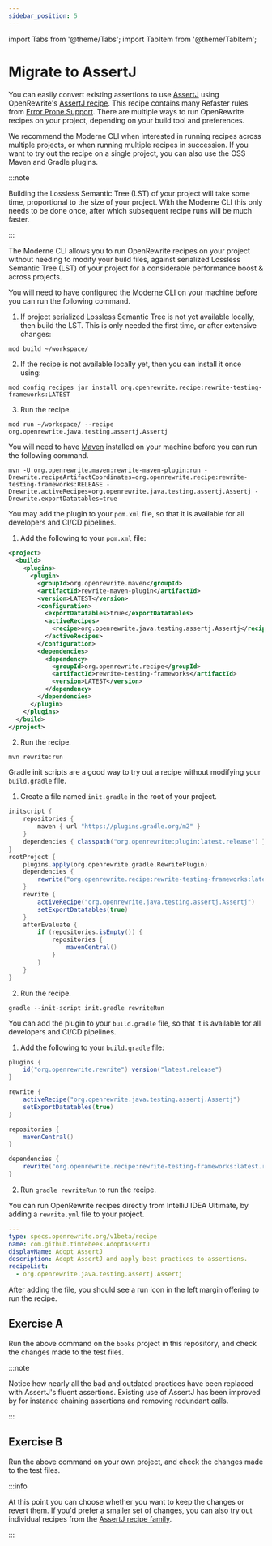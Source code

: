 ```yaml
---
sidebar_position: 5
---
```

import Tabs from '@theme/Tabs';
import TabItem from '@theme/TabItem';

# Migrate to AssertJ

You can easily convert existing assertions to use [AssertJ](https://assertj.github.io/doc/) using OpenRewrite's [AssertJ recipe](https://docs.openrewrite.org/recipes/java/testing/assertj/assertj-best-practices).
This recipe contains many Refaster rules from [Error Prone Support](https://error-prone.picnic.tech/refasterrules/AssertJStringRules/).
There are multiple ways to run OpenRewrite recipes on your project, depending on your build tool and preferences.

We recommend the Moderne CLI when interested in running recipes across multiple projects, or when running multiple recipes in succession.
If you want to try out the recipe on a single project, you can also use the OSS Maven and Gradle plugins.

:::note

Building the Lossless Semantic Tree (LST) of your project will take some time, proportional to the size of your project.
With the Moderne CLI this only needs to be done once, after which subsequent recipe runs will be much faster.

:::

<Tabs groupId="projectType">
<TabItem value="moderne-cli" label="Moderne CLI">

The Moderne CLI allows you to run OpenRewrite recipes on your project without needing to modify your build files,
against serialized Lossless Semantic Tree (LST) of your project for a considerable performance boost & across projects.

You will need to have configured the [Moderne CLI](https://docs.moderne.io/user-documentation/moderne-cli/getting-started/cli-intro) on your machine before you can run the following command.

1. If project serialized Lossless Semantic Tree is not yet available locally, then build the LST.
This is only needed the first time, or after extensive changes:
```bash title="shell"
mod build ~/workspace/
```

2. If the recipe is not available locally yet, then you can install it once using:
```shell title="shell"
mod config recipes jar install org.openrewrite.recipe:rewrite-testing-frameworks:LATEST
```

3. Run the recipe.
```shell title="shell"
mod run ~/workspace/ --recipe org.openrewrite.java.testing.assertj.Assertj
```

</TabItem>
<TabItem value="maven-command-line" label="Maven Command Line">

You will need to have [Maven](https://maven.apache.org/download.cgi) installed on your machine before you can run the following command.

```shell title="shell"
mvn -U org.openrewrite.maven:rewrite-maven-plugin:run -Drewrite.recipeArtifactCoordinates=org.openrewrite.recipe:rewrite-testing-frameworks:RELEASE -Drewrite.activeRecipes=org.openrewrite.java.testing.assertj.Assertj -Drewrite.exportDatatables=true
```

</TabItem>
<TabItem value="maven" label="Maven POM">

You may add the plugin to your `pom.xml` file, so that it is available for all developers and CI/CD pipelines.

1. Add the following to your `pom.xml` file:

```xml title="pom.xml"
<project>
  <build>
    <plugins>
      <plugin>
        <groupId>org.openrewrite.maven</groupId>
        <artifactId>rewrite-maven-plugin</artifactId>
        <version>LATEST</version>
        <configuration>
          <exportDatatables>true</exportDatatables>
          <activeRecipes>
            <recipe>org.openrewrite.java.testing.assertj.Assertj</recipe>
          </activeRecipes>
        </configuration>
        <dependencies>
          <dependency>
            <groupId>org.openrewrite.recipe</groupId>
            <artifactId>rewrite-testing-frameworks</artifactId>
            <version>LATEST</version>
          </dependency>
        </dependencies>
      </plugin>
    </plugins>
  </build>
</project>
```

2. Run the recipe.
```shell title="shell"
mvn rewrite:run
```

</TabItem>
<TabItem value="gradle-init-script" label="Gradle init script">

Gradle init scripts are a good way to try out a recipe without modifying your `build.gradle` file.

1. Create a file named `init.gradle` in the root of your project.

```groovy title="init.gradle"
initscript {
    repositories {
        maven { url "https://plugins.gradle.org/m2" }
    }
    dependencies { classpath("org.openrewrite:plugin:latest.release") }
}
rootProject {
    plugins.apply(org.openrewrite.gradle.RewritePlugin)
    dependencies {
        rewrite("org.openrewrite.recipe:rewrite-testing-frameworks:latest.release")
    }
    rewrite {
        activeRecipe("org.openrewrite.java.testing.assertj.Assertj")
        setExportDatatables(true)
    }
    afterEvaluate {
        if (repositories.isEmpty()) {
            repositories {
                mavenCentral()
            }
        }
    }
}
```

2. Run the recipe.

```shell title="shell"
gradle --init-script init.gradle rewriteRun
```

</TabItem>
<TabItem value="gradle" label="Gradle">

You can add the plugin to your `build.gradle` file, so that it is available for all developers and CI/CD pipelines.

1. Add the following to your `build.gradle` file:

```groovy title="build.gradle"
plugins {
    id("org.openrewrite.rewrite") version("latest.release")
}

rewrite {
    activeRecipe("org.openrewrite.java.testing.assertj.Assertj")
    setExportDatatables(true)
}

repositories {
    mavenCentral()
}

dependencies {
    rewrite("org.openrewrite.recipe:rewrite-testing-frameworks:latest.release")
}
```

2. Run `gradle rewriteRun` to run the recipe.

</TabItem>
<TabItem value="intelliJ" label="IntelliJ IDEA Ultimate">

You can run OpenRewrite recipes directly from IntelliJ IDEA Ultimate, by adding a `rewrite.yml` file to your project.

```yaml title="rewrite.yml"
---
type: specs.openrewrite.org/v1beta/recipe
name: com.github.timtebeek.AdoptAssertJ
displayName: Adopt AssertJ
description: Adopt AssertJ and apply best practices to assertions.
recipeList:
  - org.openrewrite.java.testing.assertj.Assertj
```

After adding the file, you should see a run icon in the left margin offering to run the recipe.

</TabItem>
</Tabs>

## Exercise A

Run the above command on the `books` project in this repository, and check the changes made to the test files.

:::note

Notice how nearly all the bad and outdated practices have been replaced with AssertJ's fluent assertions.
Existing use of AssertJ has been improved by for instance chaining assertions and removing redundant calls.

:::

## Exercise B

Run the above command on your own project, and check the changes made to the test files.

:::info

At this point you can choose whether you want to keep the changes or revert them.
If you'd prefer a smaller set of changes, you can also try out individual recipes from the [AssertJ recipe family](https://docs.openrewrite.org/recipes/java/testing/assertj).

:::
